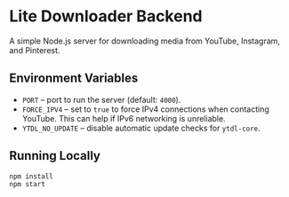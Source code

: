 # Lite Downloader Backend

A simple Node.js server for downloading media from YouTube, Instagram, and Pinterest.

## Environment Variables

- `PORT` – port to run the server (default: `4000`).
- `FORCE_IPV4` – set to `true` to force IPv4 connections when contacting YouTube. This can help if IPv6 networking is unreliable.
- `YTDL_NO_UPDATE` – disable automatic update checks for `ytdl-core`.

## Running Locally

```bash
npm install
npm start
```

